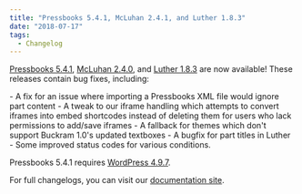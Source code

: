 ```yaml
---
title: "Pressbooks 5.4.1, McLuhan 2.4.1, and Luther 1.8.3"
date: "2018-07-17"
tags: 
  - Changelog
---
```


[Pressbooks 5.4.1](https://github.com/pressbooks/pressbooks/releases/tag/5.4.1), [McLuhan 2.4.0](https://github.com/pressbooks/pressbooks-book/releases/tag/2.4.1), and [Luther 1.8.3](https://github.com/pressbooks/pressbooks-luther/releases/tag/1.8.3) are now available! These releases contain bug fixes, including:

\- A fix for an issue where importing a Pressbooks XML file would ignore part content - A tweak to our iframe handling which attempts to convert iframes into embed shortcodes instead of deleting them for users who lack permissions to add/save iframes - A fallback for themes which don't support Buckram 1.0's updated textboxes - A bugfix for part titles in Luther - Some improved status codes for various conditions.

Pressbooks 5.4.1 requires [WordPress 4.9.7](https://wordpress.org/news/2018/07/wordpress-4-9-7-security-and-maintenance-release/).

For full changelogs, you can visit our [documentation site](https://docs.pressbooks.org/changelog).
